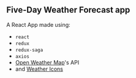 ## Five-Day Weather Forecast app

A React App made using:

* `react`
* `redux`
* `redux-saga`
* `axios`
* [Open Weather Map](https://openweathermap.org/forecast5)'s API
* and [Weather Icons](https://erikflowers.github.io/weather-icons/)

